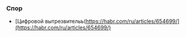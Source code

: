 ### Спор
- [Цифровой вытрезвительъ(https://habr.com/ru/articles/654699/](https://habr.com/ru/articles/654699/)
